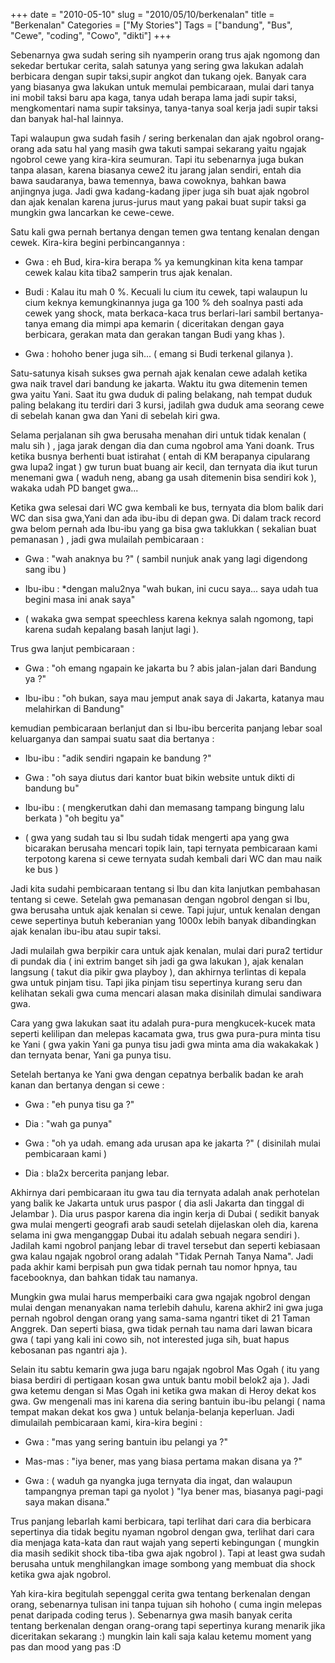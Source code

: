 +++
date = "2010-05-10"
slug = "2010/05/10/berkenalan"
title = "Berkenalan"
Categories = ["My Stories"]
Tags = ["bandung", "Bus", "Cewe", "coding", "Cowo", "dikti"]
+++

Sebenarnya gwa sudah sering sih nyamperin orang trus ajak ngomong dan sekedar bertukar cerita, salah satunya yang sering gwa lakukan adalah berbicara dengan supir taksi,supir angkot dan tukang ojek. Banyak cara yang biasanya gwa lakukan untuk memulai pembicaraan, mulai dari tanya ini mobil taksi baru apa kaga, tanya udah berapa lama jadi supir taksi, mengkomentari nama supir taksinya, tanya-tanya soal kerja jadi supir taksi dan banyak hal-hal lainnya.

Tapi walaupun gwa sudah fasih / sering berkenalan dan ajak ngobrol orang-orang ada satu hal yang masih gwa takuti sampai sekarang yaitu ngajak ngobrol cewe yang kira-kira seumuran. Tapi itu sebenarnya juga bukan tanpa alasan, karena biasanya cewe2 itu jarang jalan sendiri, entah dia bawa saudaranya, bawa temennya, bawa cowoknya, bahkan bawa anjingnya juga. Jadi gwa kadang-kadang jiper juga sih buat ajak ngobrol dan ajak kenalan karena jurus-jurus maut yang pakai buat supir taksi ga mungkin gwa lancarkan ke cewe-cewe.

Satu kali gwa pernah bertanya dengan temen gwa tentang kenalan dengan  cewek. Kira-kira begini perbincangannya :



	
  * Gwa : eh Bud, kira-kira berapa % ya kemungkinan kita kena tampar  cewek kalau kita tiba2 samperin trus ajak kenalan.

	
  * Budi : Kalau itu mah 0 %. Kecuali lu cium itu cewek, tapi walaupun lu  cium keknya kemungkinannya juga ga 100 % deh soalnya pasti ada cewek  yang shock, mata berkaca-kaca trus berlari-lari sambil bertanya-tanya  emang dia mimpi apa kemarin ( diceritakan dengan gaya berbicara, gerakan  mata dan gerakan tangan Budi yang khas ).

	
  * Gwa : hohoho bener juga sih... ( emang si Budi terkenal gilanya ).


Satu-satunya kisah sukses gwa pernah ajak kenalan cewe adalah ketika gwa naik travel dari bandung ke jakarta. Waktu itu gwa ditemenin temen gwa yaitu Yani. Saat itu gwa duduk di paling belakang, nah tempat duduk paling belakang itu terdiri dari 3 kursi, jadilah gwa duduk ama seorang cewe di sebelah kanan gwa dan Yani di sebelah kiri gwa.

Selama perjalanan sih gwa berusaha menahan diri untuk tidak kenalan ( malu sih ) , jaga jarak dengan dia dan cuma ngobrol ama Yani doank. Trus ketika busnya berhenti buat istirahat ( entah di KM berapanya cipularang gwa lupa2 ingat ) gw turun buat buang air kecil, dan ternyata dia ikut turun menemani gwa ( waduh neng, abang ga usah ditemenin bisa sendiri kok ), wakaka udah PD banget gwa...

Ketika gwa selesai dari WC gwa kembali ke bus, ternyata dia blom balik dari WC dan sisa gwa,Yani dan ada ibu-ibu di depan gwa. Di dalam track record gwa belom pernah ada Ibu-ibu yang ga bisa gwa taklukkan ( sekalian buat pemanasan ) , jadi gwa mulailah pembicaraan :

	
  * Gwa : "wah anaknya bu ?" ( sambil nunjuk anak yang lagi digendong sang ibu )

	
  * Ibu-ibu : *dengan malu2nya "wah bukan, ini cucu saya... saya udah tua begini masa ini anak saya"

	
  * ( wakaka gwa sempat speechless karena keknya salah ngomong, tapi karena sudah kepalang basah lanjut lagi ).


Trus gwa lanjut pembicaraan :

	
  * Gwa : "oh emang ngapain ke jakarta bu ? abis jalan-jalan dari Bandung ya ?"

	
  * Ibu-ibu : "oh bukan, saya mau jemput anak saya di Jakarta, katanya mau melahirkan di Bandung"


kemudian pembicaraan berlanjut dan si Ibu-ibu bercerita panjang lebar soal keluarganya dan sampai suatu saat dia bertanya :

	
  * Ibu-ibu : "adik sendiri ngapain ke bandung ?"

	
  * Gwa : "oh saya diutus dari kantor buat bikin website untuk dikti di bandung bu"

	
  * Ibu-ibu : ( mengkerutkan dahi dan memasang tampang bingung lalu berkata ) "oh begitu ya"

	
  * ( gwa yang sudah tau si Ibu sudah tidak mengerti apa yang gwa bicarakan berusaha mencari topik lain, tapi ternyata pembicaraan kami terpotong karena si cewe ternyata sudah kembali dari WC dan mau naik ke bus )


Jadi kita sudahi pembicaraan tentang si Ibu dan kita lanjutkan pembahasan tentang si cewe. Setelah gwa pemanasan dengan ngobrol dengan si Ibu, gwa berusaha untuk ajak kenalan si cewe. Tapi jujur, untuk kenalan dengan cewe sepertinya butuh keberanian yang 1000x lebih banyak dibandingkan ajak kenalan ibu-ibu atau supir taksi.

Jadi mulailah gwa berpikir cara untuk ajak kenalan, mulai dari pura2 tertidur di pundak dia ( ini extrim banget sih jadi ga gwa lakukan ), ajak kenalan langsung ( takut dia pikir gwa playboy ), dan akhirnya terlintas di kepala gwa untuk pinjam tisu. Tapi jika pinjam tisu sepertinya kurang seru dan kelihatan sekali gwa cuma mencari alasan maka disinilah dimulai sandiwara gwa.

Cara yang gwa lakukan saat itu adalah pura-pura mengkucek-kucek mata seperti kelilipan dan melepas kacamata gwa, trus gwa pura-pura minta tisu ke Yani ( gwa yakin Yani ga punya tisu jadi gwa minta ama dia wakakakak ) dan ternyata benar, Yani ga punya tisu.

Setelah bertanya ke Yani gwa dengan cepatnya berbalik badan ke arah kanan dan bertanya dengan si cewe :

	
  * Gwa : "eh punya tisu ga ?"

	
  * Dia : "wah ga punya"

	
  * Gwa : "oh ya udah. emang ada urusan apa ke jakarta ?" ( disinilah mulai pembicaraan kami )

	
  * Dia : bla2x bercerita panjang lebar.


Akhirnya dari pembicaraan itu gwa tau dia ternyata adalah anak perhotelan yang balik ke Jakarta untuk urus paspor ( dia asli Jakarta dan tinggal di Jelambar ). Dia urus paspor karena dia ingin kerja di Dubai ( sedikit banyak gwa mulai mengerti geografi arab saudi setelah dijelaskan oleh dia, karena selama ini gwa menganggap Dubai itu adalah sebuah negara sendiri ). Jadilah kami ngobrol panjang lebar di travel tersebut dan seperti kebiasaan gwa kalau ngajak ngobrol orang adalah "Tidak Pernah Tanya Nama". Jadi pada akhir kami berpisah pun gwa tidak pernah tau nomor hpnya, tau facebooknya, dan bahkan tidak tau namanya.

Mungkin gwa mulai harus memperbaiki cara gwa ngajak ngobrol dengan mulai dengan menanyakan nama terlebih dahulu, karena akhir2 ini gwa juga pernah ngobrol dengan orang yang sama-sama ngantri tiket di 21 Taman Anggrek. Dan seperti biasa, gwa tidak pernah tau nama dari lawan bicara gwa ( tapi yang kali ini cowo sih, not interested juga sih, buat hapus kebosanan pas ngantri aja ).

Selain itu sabtu kemarin gwa juga baru ngajak ngobrol Mas Ogah ( itu yang biasa berdiri di pertigaan kosan gwa untuk bantu mobil belok2 aja ). Jadi gwa ketemu dengan si Mas Ogah ini ketika gwa makan di Heroy dekat kos gwa. Gw mengenali mas ini karena dia sering bantuin ibu-ibu pelangi ( nama tempat makan dekat kos gwa ) untuk belanja-belanja keperluan. Jadi dimulailah pembicaraan kami, kira-kira begini :

	
  * Gwa : "mas yang sering bantuin ibu pelangi ya ?"

	
  * Mas-mas : "iya bener, mas yang biasa pertama makan disana ya ?"

	
  * Gwa : ( waduh ga nyangka juga ternyata dia ingat, dan walaupun tampangnya preman tapi ga nyolot ) "Iya bener mas, biasanya pagi-pagi saya makan disana."


Trus panjang lebarlah kami berbicara, tapi terlihat dari cara dia berbicara sepertinya dia tidak begitu nyaman ngobrol dengan gwa, terlihat dari cara dia menjaga kata-kata dan raut wajah yang seperti kebingungan ( mungkin dia masih sedikit shock tiba-tiba gwa ajak ngobrol ). Tapi at least gwa sudah berusaha untuk menghilangkan image sombong yang membuat dia shock ketika gwa ajak ngobrol.

Yah kira-kira begitulah sepenggal cerita gwa tentang berkenalan dengan orang, sebenarnya tulisan ini tanpa tujuan sih hohoho ( cuma ingin melepas penat daripada coding terus ). Sebenarnya gwa masih banyak cerita tentang berkenalan dengan orang-orang tapi sepertinya kurang menarik jika diceritakan sekarang :) mungkin lain kali saja kalau ketemu moment yang pas dan mood yang pas :D
